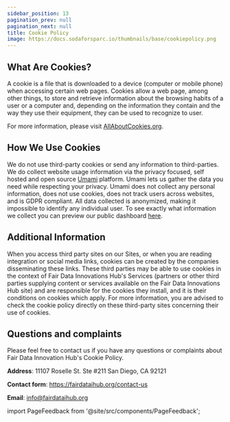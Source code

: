 ```yaml
---
sidebar_position: 13
pagination_prev: null
pagination_next: null
title: Cookie Policy
image: https://docs.sodaforsparc.io/thumbnails/base/cookiepolicy.png
---
```


## What Are Cookies?

A cookie is a file that is downloaded to a device (computer or mobile phone) when accessing certain web pages. Cookies allow a web page, among other things, to store and retrieve information about the browsing habits of a user or a computer and, depending on the information they contain and the way they use their equipment, they can be used to recognize to user.

For more information, please visit [AllAboutCookies.org](https://www.allaboutcookies.org/).

## How We Use Cookies

We do not use third-party cookies or send any information to third-parties. We do collect website usage information via the privacy focused, self hosted and open source [Umami](https://umami.is/) platform. Umami lets us gather the data you need while respecting your privacy. Umami does not collect any personal information, does not use cookies, does not track users across websites, and is GDPR compliant. All data collected is anonymized, making it impossible to identify any individual user. To see exactly what information we collect you can preview our public dashboard [here](https://umami.fairdataihub.org/share/IgtWDN0v/docs.sodaforsparc.io).

## Additional Information

When you access third party sites on our Sites, or when you are reading integration or social media links, cookies can be created by the companies disseminating these links. These third parties may be able to use cookies in the context of Fair Data Innovations Hub's Services (partners or other third parties supplying content or services available on the Fair Data Innovations Hub site) and are responsible for the cookies they install, and it is their conditions on cookies which apply. For more information, you are advised to check the cookie policy directly on these third-party sites concerning their use of cookies.

## Questions and complaints

Please feel free to contact us if you have any questions or complaints about Fair Data Innovation Hub's Cookie Policy.

**Address**: 11107 Roselle St. Ste #211 San Diego, CA 92121

**Contact form**: https://fairdataihub.org/contact-us

**Email**: info@fairdataihub.org

import PageFeedback from '@site/src/components/PageFeedback';

<PageFeedback />
